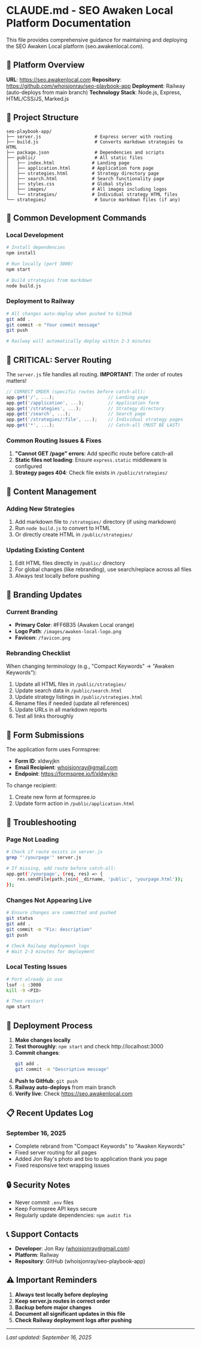 # CLAUDE.md - SEO Awaken Local Platform Documentation

This file provides comprehensive guidance for maintaining and deploying the SEO Awaken Local platform (seo.awakenlocal.com).

## 🚀 Platform Overview

**URL**: https://seo.awakenlocal.com
**Repository**: https://github.com/whoisjonray/seo-playbook-app
**Deployment**: Railway (auto-deploys from main branch)
**Technology Stack**: Node.js, Express, HTML/CSS/JS, Marked.js

## 📁 Project Structure

```
seo-playbook-app/
├── server.js                    # Express server with routing
├── build.js                     # Converts markdown strategies to HTML
├── package.json                 # Dependencies and scripts
├── public/                      # All static files
│   ├── index.html              # Landing page
│   ├── application.html        # Application form page
│   ├── strategies.html         # Strategy directory page
│   ├── search.html             # Search functionality page
│   ├── styles.css              # Global styles
│   ├── images/                 # All images including logos
│   └── strategies/             # Individual strategy HTML files
└── strategies/                  # Source markdown files (if any)
```

## 🔧 Common Development Commands

### Local Development
```bash
# Install dependencies
npm install

# Run locally (port 3000)
npm start

# Build strategies from markdown
node build.js
```

### Deployment to Railway
```bash
# All changes auto-deploy when pushed to GitHub
git add .
git commit -m "Your commit message"
git push

# Railway will automatically deploy within 2-3 minutes
```

## 🚨 CRITICAL: Server Routing

The `server.js` file handles all routing. **IMPORTANT**: The order of routes matters!

```javascript
// CORRECT ORDER (specific routes before catch-all):
app.get('/', ...);                    // Landing page
app.get('/application', ...);         // Application form
app.get('/strategies', ...);          // Strategy directory
app.get('/search', ...);              // Search page
app.get('/strategies/:file', ...);    // Individual strategy pages
app.get('*', ...);                    // Catch-all (MUST BE LAST)
```

### Common Routing Issues & Fixes

1. **"Cannot GET /page" errors**: Add specific route before catch-all
2. **Static files not loading**: Ensure `express.static` middleware is configured
3. **Strategy pages 404**: Check file exists in `/public/strategies/`

## 📝 Content Management

### Adding New Strategies

1. Add markdown file to `/strategies/` directory (if using markdown)
2. Run `node build.js` to convert to HTML
3. Or directly create HTML in `/public/strategies/`

### Updating Existing Content

1. Edit HTML files directly in `/public/` directory
2. For global changes (like rebranding), use search/replace across all files
3. Always test locally before pushing

## 🎨 Branding Updates

### Current Branding
- **Primary Color**: #FF6B35 (Awaken Local orange)
- **Logo Path**: `/images/awaken-local-logo.png`
- **Favicon**: `/favicon.png`

### Rebranding Checklist
When changing terminology (e.g., "Compact Keywords" → "Awaken Keywords"):

1. Update all HTML files in `/public/strategies/`
2. Update search data in `/public/search.html`
3. Update strategy listings in `/public/strategies.html`
4. Rename files if needed (update all references)
5. Update URLs in all markdown reports
6. Test all links thoroughly

## 📧 Form Submissions

The application form uses Formspree:
- **Form ID**: xldwyjkn
- **Email Recipient**: whoisjonray@gmail.com
- **Endpoint**: https://formspree.io/f/xldwyjkn

To change recipient:
1. Create new form at formspree.io
2. Update form action in `/public/application.html`

## 🐛 Troubleshooting

### Page Not Loading
```bash
# Check if route exists in server.js
grep "'/yourpage'" server.js

# If missing, add route before catch-all:
app.get('/yourpage', (req, res) => {
    res.sendFile(path.join(__dirname, 'public', 'yourpage.html'));
});
```

### Changes Not Appearing Live
```bash
# Ensure changes are committed and pushed
git status
git add .
git commit -m "Fix: description"
git push

# Check Railway deployment logs
# Wait 2-3 minutes for deployment
```

### Local Testing Issues
```bash
# Port already in use
lsof -i :3000
kill -9 <PID>

# Then restart
npm start
```

## 🚀 Deployment Process

1. **Make changes locally**
2. **Test thoroughly**: `npm start` and check http://localhost:3000
3. **Commit changes**:
   ```bash
   git add .
   git commit -m "Descriptive message"
   ```
4. **Push to GitHub**: `git push`
5. **Railway auto-deploys** from main branch
6. **Verify live**: Check https://seo.awakenlocal.com

## 📋 Recent Updates Log

### September 16, 2025
- Complete rebrand from "Compact Keywords" to "Awaken Keywords"
- Fixed server routing for all pages
- Added Jon Ray's photo and bio to application thank you page
- Fixed responsive text wrapping issues

## 🔒 Security Notes

- Never commit `.env` files
- Keep Formspree API keys secure
- Regularly update dependencies: `npm audit fix`

## 📞 Support Contacts

- **Developer**: Jon Ray (whoisjonray@gmail.com)
- **Platform**: Railway
- **Repository**: GitHub (whoisjonray/seo-playbook-app)

## ⚠️ Important Reminders

1. **Always test locally before deploying**
2. **Keep server.js routes in correct order**
3. **Backup before major changes**
4. **Document all significant updates in this file**
5. **Check Railway deployment logs after pushing**

---

*Last updated: September 16, 2025*